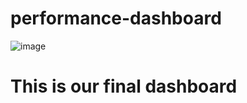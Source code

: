 # performance-dashboard

![image](https://github.com/Suhaniahirwar20/performance-dashboard/assets/164910079/f52dba32-b18c-4f21-91d2-3f15d3481e53)
# This is our final dashboard
